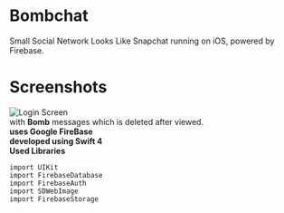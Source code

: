 # Bombchat
Small Social Network Looks Like Snapchat running on iOS, powered by Firebase.
<br>
# Screenshots
![Login Screen](https://i.imgur.com/mPuUZj9m.png "Login Screen")
<br>
with **Bomb** messages which is deleted after viewed.
<br>
**uses Google FireBase**
<br>
**developed using Swift 4**
<br>
**Used Libraries**
<br>
```
import UIKit
import FirebaseDatabase
import FirebaseAuth
import SDWebImage
import FirebaseStorage

```
